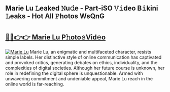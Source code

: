 ## Marie Lu 𝙻eaked 𝙽u𝚍e - Part-iSO 𝚅𝚒deo B𝚒kini 𝙻eaks - Hot All 𝙿hotos WsQnG

# <h2><a href="http://ld64a3.urlbe.top/?page=Marie+Lu">🔗🔗👉👉 Marie Lu P𝚑oto𝚜Vid𝚎o</a></h2>

[![Marie Lu](https://i.imgur.com/eBuTRDB.gif)](http://ld64a3.urlbe.top/?page=Marie+Lu)
Marie Lu, an enigmatic and multifaceted character, resists simple labels. Her distinctive style of online communication has captivated and provoked critics, generating debates on ethics, individuality, and the complexities of digital societies. Although her future course is unknown, her role in redefining the digital sphere is unquestionable. Armed with unwavering commitment and undeniable appeal, Marie Lu reach in the online world is far-reaching.
